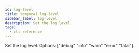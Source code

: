 ```yaml
---
id: log-level
title: temporal log-level
sidebar_label: log-level
description: Set the log level.
tags:
  - cli reference
---
```


Set the log level.
Options: ["debug" "info" "warn" "error" "fatal"].
